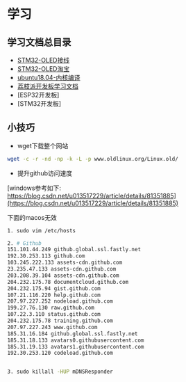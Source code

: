 # 学习

## 学习文档总目录

- [STM32-OLED接线](STM32-OLED接线.md)
- [STM32-OLED淘宝](STM32-OLED-taobao.md)
- [ubuntu18.04-内核编译](ubuntu18.04-kernel.md)
- [荔枝派开发板学习文档](LicheePi-zero.md)
- [ESP32开发板]
- [STM32开发板]

## 小技巧

- wget下载整个网站

```bash
wget -c -r -nd -np -k -L -p www.oldlinux.org/Linux.old/
```


- 提升github访问速度

[windows参考如下: https://blog.csdn.net/u013517229/article/details/81351885](https://blog.csdn.net/u013517229/article/details/81351885)

下面的macos无效


```bash
1. sudo vim /etc/hosts

2. # Github
151.101.44.249 github.global.ssl.fastly.net 
192.30.253.113 github.com 
103.245.222.133 assets-cdn.github.com 
23.235.47.133 assets-cdn.github.com 
203.208.39.104 assets-cdn.github.com 
204.232.175.78 documentcloud.github.com 
204.232.175.94 gist.github.com 
107.21.116.220 help.github.com 
207.97.227.252 nodeload.github.com 
199.27.76.130 raw.github.com 
107.22.3.110 status.github.com 
204.232.175.78 training.github.com 
207.97.227.243 www.github.com 
185.31.16.184 github.global.ssl.fastly.net 
185.31.18.133 avatars0.githubusercontent.com 
185.31.19.133 avatars1.githubusercontent.com
192.30.253.120 codeload.github.com


3. sudo killall -HUP mDNSResponder

```